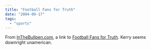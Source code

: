 ```yaml
---
title: "Football Fans for Truth"
date: "2004-09-17"
tags: 
  - "sports"
---
```


From [InTheBullpen.com](http://www.inthebullpen.com/archives/2004/09/17/football-fans-for-truth/ "InTheBullpen.com"), a link to [Football Fans for Truth](http://www.footballfansfortruth.us/index.php). Kerry seems downright unamerican.
